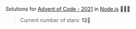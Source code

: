 Solutions for [Advent of Code - 2021](https://adventofcode.com/2021) in [Node.js](https://nodejs.org/) 🎄🎠✨

> Current number of stars: **12**🎇